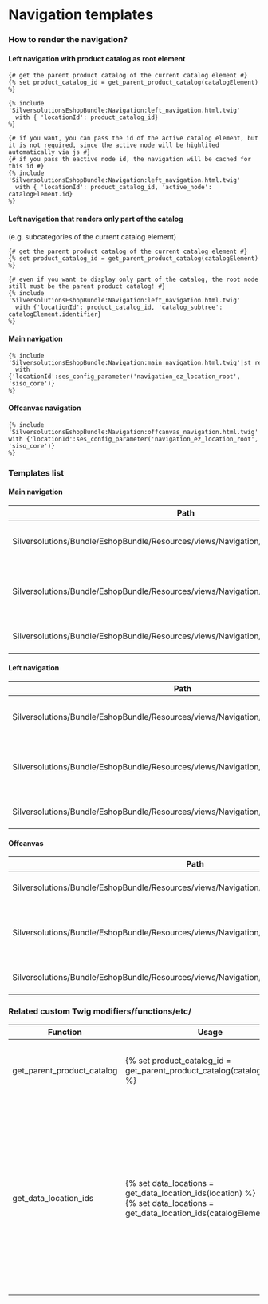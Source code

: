 # Navigation templates

### How to render the navigation?

#### Left navigation with product catalog as root element

``` html+twig
{# get the parent product catalog of the current catalog element #}
{% set product_catalog_id = get_parent_product_catalog(catalogElement) %}

{% include 'SilversolutionsEshopBundle:Navigation:left_navigation.html.twig'
  with { 'locationId': product_catalog_id}
%}

{# if you want, you can pass the id of the active catalog element, but it is not required, since the active node will be highlited automatically via js #}
{# if you pass th eactive node id, the navigation will be cached for this id #}
{% include 'SilversolutionsEshopBundle:Navigation:left_navigation.html.twig'
  with { 'locationId': product_catalog_id, 'active_node': catalogElement.id}
%}
```

#### Left navigation that renders only part of the catalog

(e.g. subcategories of the current catalog element)

``` html+twig
{# get the parent product catalog of the current catalog element #}
{% set product_catalog_id = get_parent_product_catalog(catalogElement) %}

{# even if you want to display only part of the catalog, the root node still must be the parent product catalog! #}
{% include 'SilversolutionsEshopBundle:Navigation:left_navigation.html.twig'
  with {'locationId': product_catalog_id, 'catalog_subtree': catalogElement.identifier}
%}
```

#### Main navigation

``` html+twig
{% include 'SilversolutionsEshopBundle:Navigation:main_navigation.html.twig'|st_resolve_template
  with {'locationId':ses_config_parameter('navigation_ez_location_root', 'siso_core')}
%}
```

#### Offcanvas navigation

``` html+twig
{% include 'SilversolutionsEshopBundle:Navigation:offcanvas_navigation.html.twig'|st_resolve_template
with {'locationId':ses_config_parameter('navigation_ez_location_root', 'siso_core')}
%}
```

### Templates list

#### Main navigation

|Path|Description|
|--- |--- |
|Silversolutions/Bundle/EshopBundle/Resources/views/Navigation/main_navigation.html.twig|Renders the navigation subcontroller, that builds the main navigation|
|Silversolutions/Bundle/EshopBundle/Resources/views/Navigation/main_menu.html.twig|Renders the main navigation list <ul> and includes `knp_menu.html.twig`|
|Silversolutions/Bundle/EshopBundle/Resources/views/Navigation/knp_menu.html.twig|Renders the main navigation nodes as <li> elements|

#### Left navigation

|Path|Description|
|--- |--- |
|Silversolutions/Bundle/EshopBundle/Resources/views/Navigation/left_navigation.html.twig|Renders the navigation subcontroller, that builds the left navigation|
|Silversolutions/Bundle/EshopBundle/Resources/views/Navigation/left_menu.html.twig|Renders the left navigation list <ul> and includes `left_menu.html.twig`|
|Silversolutions/Bundle/EshopBundle/Resources/views/Navigation/knp_left_menu.html.twig|Renders the left navigation nodes as <li> elements|

#### Offcanvas

|Path|Description|
|--- |--- |
|Silversolutions/Bundle/EshopBundle/Resources/views/Navigation/offcanvas_navigation.html.twig|Renders the navigation subcontroller, that builds the offcanvas navigation|
|Silversolutions/Bundle/EshopBundle/Resources/views/Navigation/offcanvas_menu.html.twig|Renders the offcanvas navigation list <ul> and includes `knp_offcanvas.html.twig`|
|Silversolutions/Bundle/EshopBundle/Resources/views/Navigation/knp_offcanvas.html.twig|Renders the offcanvas navigation nodes as <li> elements|


### Related custom Twig modifiers/functions/etc/

|Function|Usage|Parameters|Description|
|--- |--- |--- |--- |
|get_parent_product_catalog|{% set product_catalog_id = get_parent_product_catalog(catalogElement)</br>%}|\Silversolutions\Bundle\EshopBundle\Catalog\CatalogElement|Fetches the parent product catalog element for the $identifier|
|get_data_location_ids|{% set data_locations = get_data_location_ids(location) %}</br>{% set data_locations = get_data_location_ids(catalogElement) %}|\eZ\Publish\API\Repository\Values\Content\Location</br>or</br>\Silversolutions\Bundle\EshopBundle\Catalog\CatalogElement|Returns a comma separated string of data_locations of the given element.</br>All parent locations incl. the element location are returned.</br>These data_locations are used to highlite the active node in the navigation.|
